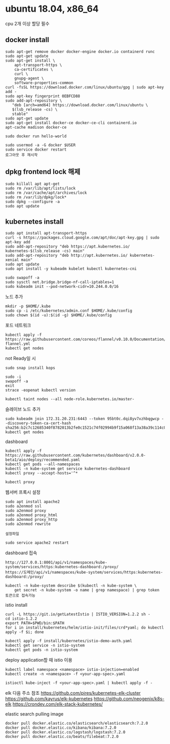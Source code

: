 ubuntu 18.04, x86_64
==============
cpu 2개 이상 할당 필수

docker install
--------------
```
sudo apt-get remove docker docker-engine docker.io containerd runc
sudo apt-get update
sudo apt-get install \
    apt-transport-https \
    ca-certificates \
    curl \
    gnupg-agent \
    software-properties-common
curl -fsSL https://download.docker.com/linux/ubuntu/gpg | sudo apt-key add -
sudo apt-key fingerprint 0EBFCD88
sudo add-apt-repository \
   "deb [arch=amd64] https://download.docker.com/linux/ubuntu \
   $(lsb_release -cs) \
   stable"
sudo apt-get update
sudo apt-get install docker-ce docker-ce-cli containerd.io
apt-cache madison docker-ce

sudo docker run hello-world

sudo usermod -a -G docker $USER
sudo service docker restart
로그아웃 후 재시작
```

dpkg frontend lock 해제
----------------------
```
sudo killall apt apt-get
sudo rm /var/lib/apt/lists/lock
sudo rm /var/cache/apt/archives/lock
sudo rm /var/lib/dpkg/lock*
sudo dpkg --configure -a
sudo apt update
```

kubernetes install
------------------
```
sudo apt install apt-transport-https
curl -s https://packages.cloud.google.com/apt/doc/apt-key.gpg | sudo apt-key add
sudo add-apt-repository "deb https://apt.kubernetes.io/ kubernetes-$(lsb_release -cs) main"
sudo add-apt-repository "deb http://apt.kubernetes.io/ kubernetes-xenial main"
sudo apt update
sudo apt install -y kubeadm kubelet kubectl kubernetes-cni

sudo swapoff -a 
sudo sysctl net.bridge.bridge-nf-call-iptables=1
sudo kubeadm init --pod-network-cidr=10.244.0.0/16
```
노드 추가
```
mkdir -p $HOME/.kube
sudo cp -i /etc/kubernetes/admin.conf $HOME/.kube/config
sudo chown $(id -u):$(id -g) $HOME/.kube/config
```
포드 네트워크
```
kubectl apply -f https://raw.githubusercontent.com/coreos/flannel/v0.10.0/Documentation/kube-flannel.yml
kubectl get nodes
```
not Ready일 시
```
sudo snap install kops

sudo -i
swapoff -a
exit
strace -eopenat kubectl version

kubectl taint nodes --all node-role.kubernetes.io/master-
```

슬레이브 노드 추가
```
sudo kubeadm join 172.31.20.231:6443 --token 95bt0c.dqi8yv7xzhbqgwcp --discovery-token-ca-cert-hash sha256:b2c7c12685340f8782013b2fe0c1521c74f02994b9f15a068f13a38a39c114c0
kubectl get nodes
```
dashboard
```
kubectl apply -f https://raw.githubusercontent.com/kubernetes/dashboard/v2.0.0-beta1/aio/deploy/recommended.yaml
kubectl get pods --all-namespaces
kubectl -n kube-system get service kubernetes-dashboard
kubectl proxy --accept-hosts='^*

kubectl proxy

```
웹서버 프록시 설정
```
sudo apt install apache2
sudo a2enmod ssl
sudo a2enmod proxy
sudo a2enmod proxy_html
sudo a2enmod proxy_http
sudo a2enmod rewrite

설정파일

sudo service apache2 restart
```
dashboard 접속
```
http://127.0.0.1:8001/api/v1/namespaces/kube-system/services/https:kubernetes-dashboard:/proxy/
https://도메인/api/v1/namespaces/kube-system/services/https:kubernetes-dashboard:/proxy/

kubectl -n kube-system describe $(kubectl -n kube-system \
    get secret -n kube-system -o name | grep namespace) | grep token
토큰으로 접속가능
```

istio install
```
curl -L https://git.io/getLatestIstio | ISTIO_VERSION=1.2.2 sh -
cd istio-1.2.2
export PATH=$PWD/bin:$PATH
for i in install/kubernetes/helm/istio-init/files/crd*yaml; do kubectl apply -f $i; done

kubectl apply -f install/kubernetes/istio-demo-auth.yaml
kubectl get service -n istio-system
kubectl get pods -n istio-system
```
deploy application할 때 istio 이용
```
kubectl label namespace <namespace> istio-injection=enabled
kubectl create -n <namespace> -f <your-app-spec>.yaml

istioctl kube-inject -f <your-app-spec>.yaml | kubectl apply -f -
```

elk 다음 주소 참조
https://github.com/pires/kubernetes-elk-cluster
https://github.com/kayrus/elk-kubernetes
https://github.com/neogenix/k8s-elk
https://crondev.com/elk-stack-kubernetes/

elastic search pulling image
```
docker pull docker.elastic.co/elasticsearch/elasticsearch:7.2.0
docker pull docker.elastic.co/kibana/kibana:7.2.0
docker pull docker.elastic.co/logstash/logstash:7.2.0
docker pull docker.elastic.co/beats/filebeat:7.2.0
```

